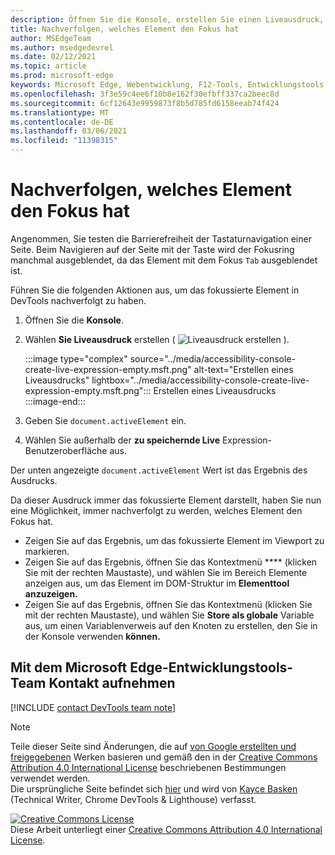 ```yaml
---
description: Öffnen Sie die Konsole, erstellen Sie einen Liveausdruck, und legen Sie den Ausdruck auf document.activeElement.
title: Nachverfolgen, welches Element den Fokus hat
author: MSEdgeTeam
ms.author: msedgedevrel
ms.date: 02/12/2021
ms.topic: article
ms.prod: microsoft-edge
keywords: Microsoft Edge, Webentwicklung, F12-Tools, Entwicklungstools
ms.openlocfilehash: 3f3e59c4ee6f10b8e162f30efbff337ca2beec8d
ms.sourcegitcommit: 6cf12643e9959873f8b5d785fd6158eeab74f424
ms.translationtype: MT
ms.contentlocale: de-DE
ms.lasthandoff: 03/06/2021
ms.locfileid: "11398315"
---
```

<!-- Copyright Kayce Basques 

   Licensed under the Apache License, Version 2.0 (the "License");
   you may not use this file except in compliance with the License.
   You may obtain a copy of the License at

       https://www.apache.org/licenses/LICENSE-2.0

   Unless required by applicable law or agreed to in writing, software
   distributed under the License is distributed on an "AS IS" BASIS,
   WITHOUT WARRANTIES OR CONDITIONS OF ANY KIND, either express or implied.
   See the License for the specific language governing permissions and
   limitations under the License.  -->  

# <a name="track-which-element-has-focus"></a>Nachverfolgen, welches Element den Fokus hat  

Angenommen, Sie testen die Barrierefreiheit der Tastaturnavigation einer Seite.  Beim Navigieren auf der Seite mit der Taste wird der Fokusring manchmal ausgeblendet, da das Element mit dem Fokus `Tab` ausgeblendet ist.  

Führen Sie die folgenden Aktionen aus, um das fokussierte Element in DevTools nachverfolgt zu haben.  

1.  Öffnen Sie die **Konsole**.  
1.  Wählen **Sie Liveausdruck** erstellen \( ![ Liveausdruck ][ImageCreateIcon] erstellen \).  
    
    :::image type="complex" source="../media/accessibility-console-create-live-expression-empty.msft.png" alt-text="Erstellen eines Liveausdrucks" lightbox="../media/accessibility-console-create-live-expression-empty.msft.png":::
       Erstellen eines Liveausdrucks  
    :::image-end:::  
    
1.  Geben Sie `document.activeElement` ein.  
1.  Wählen Sie außerhalb der **zu speichernde Live** Expression-Benutzeroberfläche aus.  
    
Der unten angezeigte `document.activeElement` Wert ist das Ergebnis des Ausdrucks.  

Da dieser Ausdruck immer das fokussierte Element darstellt, haben Sie nun eine Möglichkeit, immer nachverfolgt zu werden, welches Element den Fokus hat.  

*   Zeigen Sie auf das Ergebnis, um das fokussierte Element im Viewport zu markieren.  
*   Zeigen Sie auf das Ergebnis, öffnen Sie das Kontextmenü **** \(klicken Sie mit der rechten Maustaste\), und wählen Sie im Bereich Elemente anzeigen aus, um das Element im DOM-Struktur im **Elementtool anzuzeigen.**  
*   Zeigen Sie auf das Ergebnis, öffnen Sie das Kontextmenü \(klicken Sie mit der rechten Maustaste\), und wählen Sie **Store als globale** Variable aus, um einen Variablenverweis auf den Knoten zu erstellen, den Sie in der Konsole verwenden **können.**  

## <a name="getting-in-touch-with-the-microsoft-edge-devtools-team"></a>Mit dem Microsoft Edge-Entwicklungstools-Team Kontakt aufnehmen  

[!INCLUDE [contact DevTools team note](../includes/contact-devtools-team-note.md)]  

<!-- image links -->  

[ImageCreateIcon]: ../media/create-live-expression-icon.msft.png  

<!-- links -->  

> [!NOTE]
> Teile dieser Seite sind Änderungen, die auf [von Google erstellten und freigegebenen][GoogleSitePolicies] Werken basieren und gemäß den in der [Creative Commons Attribution 4.0 International License][CCA4IL] beschriebenen Bestimmungen verwendet werden.  
> Die ursprüngliche Seite befindet sich [hier](https://developers.google.com/web/tools/chrome-devtools/accessibility/focus) und wird von [Kayce Basken][KayceBasques] \(Technical Writer, Chrome DevTools \& Lighthouse\) verfasst.  

[![Creative Commons License][CCby4Image]][CCA4IL]  
Diese Arbeit unterliegt einer [Creative Commons Attribution 4.0 International License][CCA4IL].  

[CCA4IL]: https://creativecommons.org/licenses/by/4.0  
[CCby4Image]: https://i.creativecommons.org/l/by/4.0/88x31.png  
[GoogleSitePolicies]: https://developers.google.com/terms/site-policies  
[KayceBasques]: https://developers.google.com/web/resources/contributors/kaycebasques  
